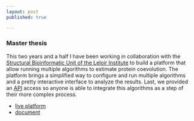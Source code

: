 ```yaml
---
layout: post
published: true

---
```


### Master thesis

This two years and a half I have been working in collaboration with the [Structural Bioinformatic Unit of the Leloir Institute](http://www.leloir.org.ar/marinobuslje/) to build a platform that allow running multiple algorithms to estimate protein coevolution.
The platform brings a simplified way to configure and run multiple algorithms and a pretty interactive interface to analyze the results. Last, we provided an [API](https://en.wikipedia.org/wiki/Application_programming_interface) access so anyone is able to integrate this algorithms as a step of their more complex process.

* [live platform](https://mistic2.leloir.org.ar)
* [document](http://ecolell.github.io/assets/docs/masterthesis/thesis.pdf)
